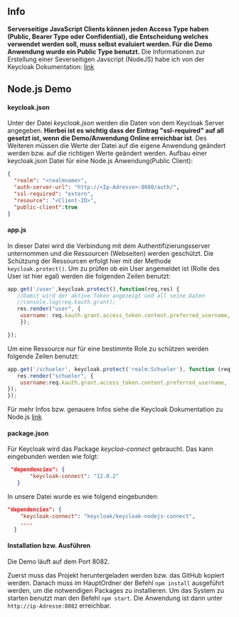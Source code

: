 ## Info

**Serverseitige JavaScript Clients können jeden Access Type haben (Public, Bearer Type oder Confidential), die Entscheidung welches verwendet werden soll, muss selbst evaluiert werden. Für die Demo Anwendung wurde ein Public Type benutzt.** 
Die Informationen zur Erstellung einer Severseitigen Javscript (NodeJS) habe ich von der Keycloak Dokumentation: [link](https://www.keycloak.org/docs/latest/securing_apps/#_nodejs_adapter)

## Node.js Demo

#### keycloak.json

Unter der Datei *keycloak.json* werden die Daten von dem Keycloak Server angegeben. **Hierbei ist es wichtig dass der Eintrag "ssl-required" auf all gesetzt ist, wenn die Demo/Anwendung Online erreichbar ist**. Des Weiteren müssen die Werte der Datei auf die eigene Anwendung geändert werden bzw. auf die richtigen Werte geändert werden.
Aufbau einer keycloak.json Datei für eine Node.js Anwendung(Public Client):

````json
{
  "realm": "<realmname>",
  "auth-server-url": "http://<Ip-Adresse>:8080/auth/",
  "ssl-required": "extern",
  "resource": "<Client-ID>",
  "public-client":true
}
````

#### app.js

In dieser Datei wird die Verbindung mit dem Authentifizierungsserver unternommen und die Ressourcen (Webseiten) werden geschützt. Die Schützung der Ressourcen erfolgt hier mit der Methode `keycloak.protect()`. Um zu prüfen ob ein User angemeldet ist (Rolle des User ist hier egal) werden die folgenden Zeilen benutzt:

````javascript
app.get('/user',keycloak.protect(),function(req,res) {
   //Damit wird der aktive Token angezeigt und all seine Daten
   //console.log(req.kauth.grant);
   res.render("user", {
   	username: req.kauth.grant.access_token.content.preferred_username,
    });

});
````

Um eine Ressource nur für eine bestimmte Role zu schützen werden folgende Zeilen benutzt:

````javascript
app.get('/schueler', keycloak.protect('realm:Schueler'), function (req, res) {
   res.render("schueler", {
	username:req.kauth.grant.access_token.content.preferred_username,
});
});
````

Für mehr Infos bzw. genauere Infos siehe die Keycloak Dokumentation zu Node.js [link](https://www.keycloak.org/docs/latest/securing_apps/#_nodejs_adapter)

#### package.json

Für Keycloak wird das Package *keycloa-connect* gebraucht. Das kann eingebunden werden wie folgt:

````json
 "dependencies": {
       "keycloak-connect": "12.0.2"
   }
````

In unsere Datei wurde es wie folgend eingebunden:

````json
"dependencies": {
    "keycloak-connect": "keycloak/keycloak-nodejs-connect",
    ....
  }
````

#### Installation bzw. Ausführen

Die Demo läuft auf dem Port 8082.

Zuerst muss das Projekt heruntergeladen werden bzw. das GitHub kopiert werden. Danach muss im HauptOrdner der Befehl `npm install` ausgeführt werden, um die notwendigen Packages zu installieren. Um das System zu starten benutzt man den Befehl `npm start`. Die Anwendung ist dann unter `http://ip-Adresse:8082` erreichbar.



